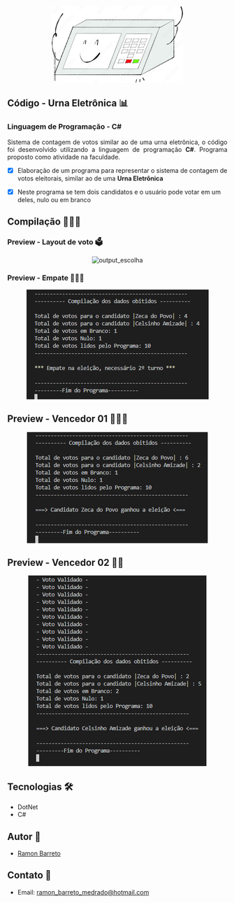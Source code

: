 <p align="center">
  <img alt="urna" src=".github/urna.jpg" />
</p>

## Código - Urna Eletrônica 📊

### Linguagem de Programação - C# 


<p align="justify">Sistema de contagem de votos similar ao de uma urna eletrônica, o código foi desenvolvido utilizando a linguagem de programação <strong>C#</strong>. Programa proposto como atividade na faculdade.
</p>

- [x] Elaboração de um programa para representar o sistema de contagem de votos eleitorais, similar ao de uma <strong>Urna Eletrônica</strong>
- [x] Neste programa se tem dois candidatos e o usuário pode votar em um deles, nulo ou em branco

  
## Compilação 👨🏽‍💻

### Preview - Layout de voto 🗳
<p align="center">
  <img alt="output_escolha" src=".github/escolha_voto.PNG">
</p>

### Preview - Empate 🤷🏽‍♂️
<p align="center">
  <img alt="output-empate" src=".github/empate.PNG">
</p>

## Preview - Vencedor 01 👨🏽‍🦳
<p align="center">
  <img alt="output-v01" src=".github/zeca.PNG">
</p>

## Preview - Vencedor 02 🧔🏽
<p align="center">
  <img alt="output-v02" src=".github/celsinho.PNG">
</p>

## Tecnologias 🛠

- DotNet
- C# 

## Autor 🎨

- <a target="_blank" href="https://www.linkedin.com/in/ramon-barreto-076191180/">Ramon Barreto</a>

## Contato 📲

- Email: ramon_barreto_medrado@hotmail.com

